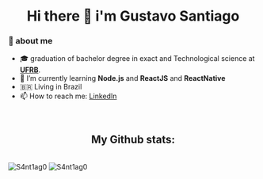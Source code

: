 <h1 align="center"> Hi there 👋 i'm Gustavo Santiago </h1>

### 🤵 about me
- :mortar_board: graduation of bachelor degree in exact and Technological science at <a href="https://ufrb.edu.br/portal/"><b>UFRB</b></a>.
- 🌱 I’m currently learning <b>Node.js</b> and <b>ReactJS</b> and <b>ReactNative</b>
- 🇧🇷 Living in Brazil
- 📫 How to reach me: [LinkedIn](https://www.linkedin.com/in/gustavo-santiago-82b80b162/?locale=en_US)
<br>
<h2 align="center">My Github stats:</h2>
<br>
<div style="display:flex, justify-content:space-between, align-item:flex-start">

<img src="https://github-readme-stats.vercel.app/api?username=S4nt1ag0&show_icons=true&locale=en&count_private=true&theme=tokyonight" alt="S4nt1ag0" />

<img src="https://github-readme-stats.vercel.app/api/top-langs?username=S4nt1ag0&show_icons=true&locale=en&layout=compact&theme=tokyonight" alt="S4nt1ag0" />


</div>
